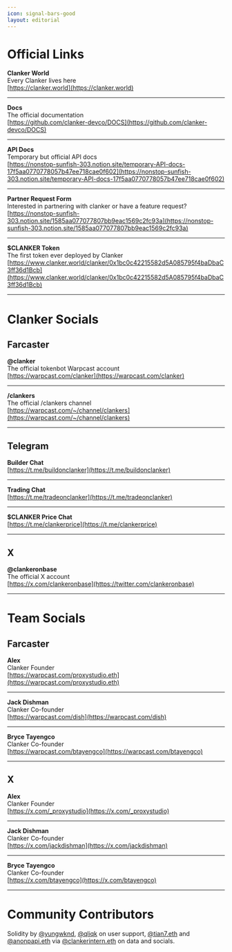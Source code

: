 ```yaml
---
icon: signal-bars-good
layout: editorial
---
```


# Official Links

**Clanker World**\
Every Clanker lives here\
[https://clanker.world](https://clanker.world)

***

**Docs**\
The official documentation\
[https://github.com/clanker-devco/DOCS](https://github.com/clanker-devco/DOCS)

***

**API Docs**\
Temporary but official API docs\
[https://nonstop-sunfish-303.notion.site/temporary-API-docs-17f5aa0770778057b47ee718cae0f602](https://nonstop-sunfish-303.notion.site/temporary-API-docs-17f5aa0770778057b47ee718cae0f602)

***

**Partner Request Form**\
Interested in partnering with clanker or have a feature request?\
[https://nonstop-sunfish-303.notion.site/1585aa077077807bb9eac1569c2fc93a](https://nonstop-sunfish-303.notion.site/1585aa077077807bb9eac1569c2fc93a)

***

**$CLANKER Token**\
The first token ever deployed by Clanker\
[https://www.clanker.world/clanker/0x1bc0c42215582d5A085795f4baDbaC3ff36d1Bcb](https://www.clanker.world/clanker/0x1bc0c42215582d5A085795f4baDbaC3ff36d1Bcb)

***

# Clanker Socials

## Farcaster

**@clanker**\
The official tokenbot Warpcast account\
[https://warpcast.com/clanker](https://warpcast.com/clanker)

***

**/clankers**\
The official /clankers channel\
[https://warpcast.com/~/channel/clankers](https://warpcast.com/~/channel/clankers)

***

## Telegram

**Builder Chat**\
[https://t.me/buildonclanker](https://t.me/buildonclanker)

***

**Trading Chat**\
[https://t.me/tradeonclanker](https://t.me/tradeonclanker)

***

**$CLANKER Price Chat**\
[https://t.me/clankerprice](https://t.me/clankerprice)

***

## X

**@clankeronbase**\
The official X account\
[https://x.com/clankeronbase](https://twitter.com/clankeronbase)

***

# Team Socials

## Farcaster

**Alex**\
Clanker Founder\
[https://warpcast.com/proxystudio.eth](https://warpcast.com/proxystudio.eth)

***

**Jack Dishman**\
Clanker Co-founder\
[https://warpcast.com/dish](https://warpcast.com/dish)

***

**Bryce Tayengco**\
Clanker Co-founder\
[https://warpcast.com/btayengco](https://warpcast.com/btayengco)

***

## X

**Alex**\
Clanker Founder\
[https://x.com/_proxystudio](https://x.com/_proxystudio)

***

**Jack Dishman**\
Clanker Co-founder\
[https://x.com/jackdishman](https://x.com/jackdishman)

***

**Bryce Tayengco**\
Clanker Co-founder\
[https://x.com/btayengco](https://x.com/btayengco)

***

# Community Contributors

Solidity by [@yungwknd](https://warpcast.com/yungwknd), [@qliqk](https://warpcast.com/qliqk) on user support, [@tian7.eth](https://warpcast.com/tian7.eth) and [@anonpapi.eth](https://warpcast.com/anonpapi.eth) via [@clankerintern.eth](https://warpcast.com/clankerintern.eth) on data and socials.